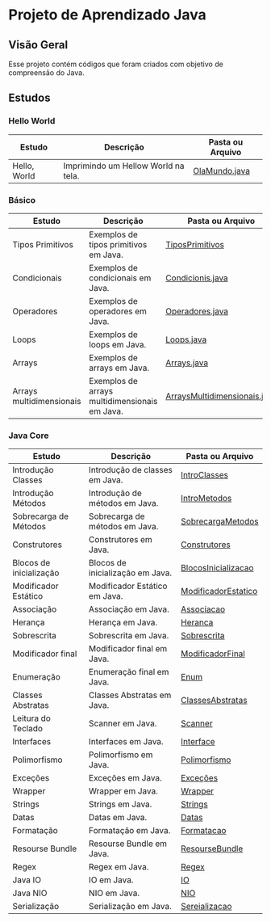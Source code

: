 # Projeto de Aprendizado Java

## Visão Geral

Esse projeto contém códigos que foram criados com objetivo de compreensão do Java.

## Estudos

### Hello World

| Estudo       | Descrição                           | Pasta ou Arquivo                                                      |
|--------------|-------------------------------------|-----------------------------------------------------------------------|
| Hello, World | Imprimindo um Hellow World na tela. | [OlaMundo.java](src/com/nicolasmoraes/learnjava/basics/OlaMundo.java) |

### Básico

| Estudo                   | Descrição                                     | Pasta ou Arquivo                                                                                    |
|--------------------------|-----------------------------------------------|-----------------------------------------------------------------------------------------------------|
| Tipos Primitivos         | Exemplos de tipos primitivos em Java.         | [TiposPrimitivos](src/com/nicolasmoraes/learnjava/basics/TiposPrimitivos.java)                      |
| Condicionais             | Exemplos de condicionais em Java.             | [Condicionis.java](src/com/nicolasmoraes/learnjava/basics/Condicionais.java)                        |
| Operadores               | Exemplos de operadores em Java.               | [Operadores.java](src/com/nicolasmoraes/learnjava/basics/Operadores.java)                           |
| Loops                    | Exemplos de loops em Java.                    | [Loops.java](src/com/nicolasmoraes/learnjava/basics/Loops.java)                                     |
| Arrays                   | Exemplos de arrays em Java.                   | [Arrays.java](src/com/nicolasmoraes/learnjava/basics/Arrays.java)                                   |
| Arrays multidimensionais | Exemplos de arrays multidimensionais em Java. | [ArraysMultidimensionais.java](src/com/nicolasmoraes/learnjava/basics/ArraysMultidimensionais.java) |

### Java Core

| Estudo                  | Descrição                        | Pasta ou Arquivo                                                                     |
|-------------------------|----------------------------------|--------------------------------------------------------------------------------------|
| Introdução Classes      | Introdução de classes em Java.   | [IntroClasses](src/com/nicolasmoraes/learnjava/javacore/Aintroclasses)               |
| Introdução Métodos      | Introdução de métodos em Java.   | [IntroMetodos](src/com/nicolasmoraes/learnjava/javacore/Bintrometodos)               |
| Sobrecarga de Métodos   | Sobrecarga de métodos em Java.   | [SobrecargaMetodos](src/com/nicolasmoraes/learnjava/javacore/Csobrecargametodos)     |
| Construtores            | Construtores em Java.            | [Construtores](src/com/nicolasmoraes/learnjava/javacore/Dconstrutores)               |
| Blocos de inicialização | Blocos de inicialização em Java. | [BlocosInicializacao](src/com/nicolasmoraes/learnjava/javacore/Eblocosinicializacao) |
| Modificador Estático    | Modificador Estático em Java.    | [ModificadorEstatico](src/com/nicolasmoraes/learnjava/javacore/Fmodificadorestatico) |
| Associação              | Associação em Java.              | [Associacao](src/com/nicolasmoraes/learnjava/javacore/Gassociacao)                   |
| Herança                 | Herança em Java.                 | [Heranca](src/com/nicolasmoraes/learnjava/javacore/Hheranca)                         |
| Sobrescrita             | Sobrescrita em Java.             | [Sobrescrita](src/com/nicolasmoraes/learnjava/javacore/Isobrescrita)                 |
| Modificador final       | Modificador final em Java.       | [ModificadorFinal](src/com/nicolasmoraes/learnjava/javacore/Jmodificadorfinal)       |
| Enumeração              | Enumeração final em Java.        | [Enum](src/com/nicolasmoraes/learnjava/javacore/Kenum)                               |
| Classes Abstratas       | Classes Abstratas em Java.       | [ClassesAbstratas](src/com/nicolasmoraes/learnjava/javacore/Lclassesabstratas)       |
| Leitura do Teclado      | Scanner em Java.                 | [Scanner](src/com/nicolasmoraes/learnjava/javacore/LeituraDoTeclado)                 |
| Interfaces              | Interfaces em Java.              | [Interface](src/com/nicolasmoraes/learnjava/javacore/Minterfaces)                    |
| Polimorfismo            | Polimorfismo em Java.            | [Polimorfismo](src/com/nicolasmoraes/learnjava/javacore/Npolimorfismo)               |
| Exceções                | Exceções em Java.                | [Exceções](src/com/nicolasmoraes/learnjava/javacore/Oexception)                      |
| Wrapper                 | Wrapper em Java.                 | [Wrapper](src/com/nicolasmoraes/learnjava/javacore/Pwrapper)                         |
| Strings                 | Strings em Java.                 | [Strings](src/com/nicolasmoraes/learnjava/javacore/Qstring)                          |
| Datas                   | Datas em Java.                   | [Datas](src/com/nicolasmoraes/learnjava/javacore/Rdatas)                             |
| Formatação              | Formatação em Java.              | [Formatacao](src/com/nicolasmoraes/learnjava/javacore/Sformatacao)                   |
| Resourse Bundle         | Resourse Bundle em Java.         | [ResourseBundle](src/com/nicolasmoraes/learnjava/javacore/Tresoursebundle)           |
| Regex                   | Regex em Java.                   | [Regex](src/com/nicolasmoraes/learnjava/javacore/Uregex)                             |
| Java IO                 | IO em Java.                      | [IO](src/com/nicolasmoraes/learnjava/javacore/Vio)                                   |
| Java NIO                | NIO em Java.                     | [NIO](src/com/nicolasmoraes/learnjava/javacore/Wnio)                                 |
| Serialização            | Serialização em Java.            | [Sereializacao](src/com/nicolasmoraes/learnjava/javacore/Xserializacao)              |

